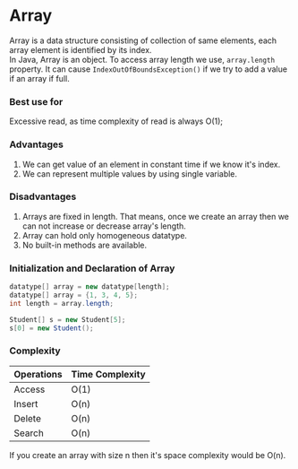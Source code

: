 # Array

Array is a data structure consisting of collection of same elements, each array element is identified by its index.  
In Java, Array is an object. To access array length we use, ```array.length``` property. 
It can cause ```IndexOutOfBoundsException()``` if we try to add a value if an array if full. 

### Best use for

Excessive read, as time complexity of read is always O(1);

### Advantages

1. We can get value of an element in constant time if we know it's index.
2. We can represent multiple values by using single variable.

### Disadvantages

1. Arrays are fixed in length. That means, once we create an array then we can not increase or decrease array's length. 
2. Array can hold only homogeneous datatype.
3. No built-in methods are available.

### Initialization and Declaration of Array

```java
datatype[] array = new datatype[length];
datatype[] array = {1, 3, 4, 5};
int length = array.length;

Student[] s = new Student[5];
s[0] = new Student();
```

### Complexity

 Operations | Time Complexity
 --- | ---
Access | O(1)
Insert | O(n)
Delete | O(n)
Search | O(n)

If you create an array with size n then it's space complexity would be O(n).